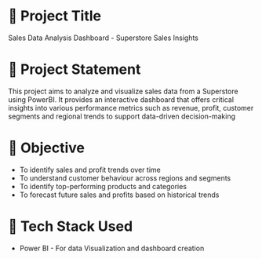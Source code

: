 # 📝 Project Title
Sales Data Analysis Dashboard - Superstore Sales Insights

# 🎯 Project Statement
This project aims to analyze and visualize sales data from a Superstore using PowerBI. It provides an interactive dashboard that offers critical insights into various performance metrics such as revenue, profit, customer segments and regional trends to support data-driven decision-making

# 🎯 Objective
- To identify sales and profit trends over time
- To understand customer behaviour across regions and segments
- To identify top-performing products and categories
- To forecast future sales and profits based on historical trends

# 🧰 Tech Stack Used
- Power BI - For data Visualization and dashboard creation
